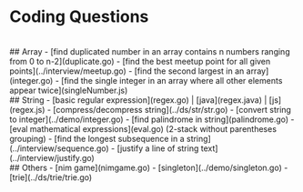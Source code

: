 # Coding Questions

<br />
## Array
- [find duplicated number in an array contains n numbers ranging from 0 to n-2](duplicate.go)
- [find the best meetup point for all given points](../interview/meetup.go)
- [find the second largest in an array](integer.go)
- [find the single integer in an array where all other elements appear twice](singleNumber.js)


<br />
## String
- [basic regular expression](regex.go) | [java](regex.java) | [js](regex.js)
- [compress/decompress string](../ds/str/str.go)
- [convert string to integer](../demo/integer.go)
- [find palindrome in string](palindrome.go)
- [eval mathematical expressions](eval.go) (2-stack without parentheses grouping)
- [find the longest subsequence in a string](../interview/sequence.go)
- [justify a line of string text](../interview/justify.go)


<br />
## Others
- [nim game](nimgame.go)
- [singleton](../demo/singleton.go)
- [trie](../ds/trie/trie.go)
